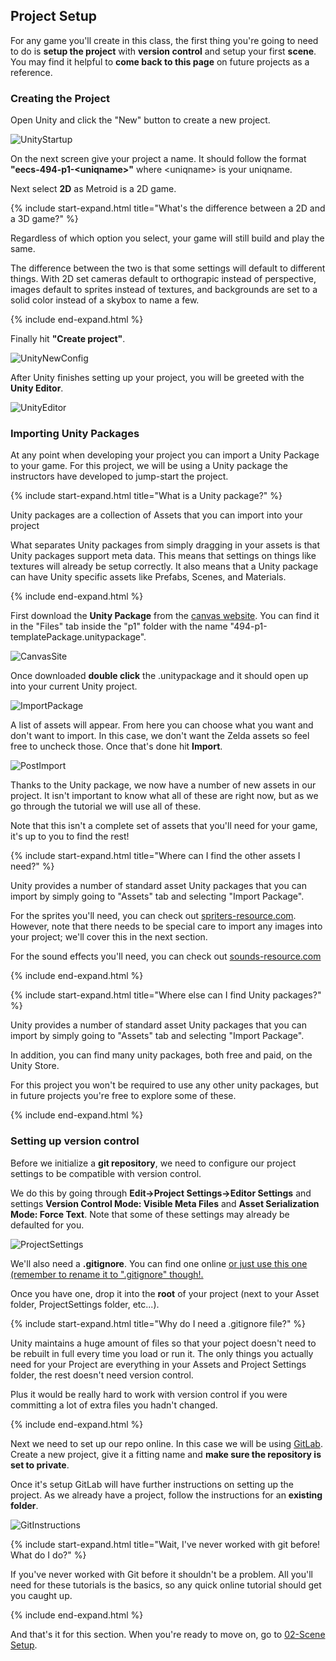 ## Project Setup

For any game you'll create in this class, the first thing you're going to need to do is **setup the project** with **version control** and setup your first **scene**. You may find it helpful to **come back to this page** on future projects as a reference.  

### Creating the Project

Open Unity and click the "New" button to create a new project.

![UnityStartup](./01/UnityStartup.PNG)

On the next screen give your project a name. It should follow the format **"eecs-494-p1-\<uniqname\>"** where \<uniqname\> is your uniqname.

Next select **2D** as Metroid is a 2D game.

{% include start-expand.html title="What's the difference between a 2D and a 3D game?" %} 
  <p>Regardless of which option you select, your game will still build and play the same.</p>
  <p>The difference between the two is that some settings will default to different things. With 2D set cameras default to orthograpic instead of perspective, images default to sprites instead of textures, and backgrounds are set to a solid color instead of a skybox to name a few.</p>
{% include end-expand.html %}

Finally hit **"Create project"**.

![UnityNewConfig](./01/UnityNewConfig.PNG)

After Unity finishes setting up your project, you will be greeted with the **Unity Editor**.

![UnityEditor](./01/UnityEditor.PNG)

### Importing Unity Packages

At any point when developing your project you can import a Unity Package to your game. For this project, we will be using a Unity package the instructors have developed to jump-start the project. 

{% include start-expand.html title="What is a Unity package?" %} 
  <p>Unity packages are a collection of Assets that you can import into your project</p>
  <p>What separates Unity packages from simply dragging in your assets is that Unity packages support meta data. This means that settings on things like textures will already be setup correctly. It also means that a Unity package can have Unity specific assets like Prefabs, Scenes, and Materials.</p>
{% include end-expand.html %}

First download the **Unity Package** from the [canvas website](https://umich.instructure.com/courses/164929/files/folder/p1). You can find it in the "Files" tab inside the "p1" folder with the name "494-p1-templatePackage.unitypackage".

![CanvasSite](./01/CanvasSite.PNG)

Once downloaded **double click** the .unitypackage and it should open up into your current Unity project.

![ImportPackage](./01/ImportPackage.PNG)

A list of assets will appear. From here you can choose what you want and don't want to import. In this case, we don't want the Zelda assets so feel free to uncheck those. Once that's done hit **Import**.

![PostImport](./01/PostImport.PNG)

Thanks to the Unity package, we now have a number of new assets in our project. It isn't important to know what all of these are right now, but as we go through the tutorial we will use all of these.

Note that this isn't a complete set of assets that you'll need for your game, it's up to you to find the rest!

{% include start-expand.html title="Where can I find the other assets I need?" %} 
  <p>Unity provides a number of standard asset Unity packages that you can import by simply going to "Assets" tab and selecting "Import Package".</p>
  <p>For the sprites you'll need, you can check out <a href="https://www.spriters-resource.com"> spriters-resource.com</a>. However, note that there needs to be special care to import any images into your project; we'll cover this in the next section.</p>
  <p>For the sound effects you'll need, you can check out <a href="https://www.sounds-resource.com"> sounds-resource.com</a></p>
{% include end-expand.html %}

{% include start-expand.html title="Where else can I find Unity packages?" %} 
  <p>Unity provides a number of standard asset Unity packages that you can import by simply going to "Assets" tab and selecting "Import Package".</p>
  <p>In addition, you can find many unity packages, both free and paid, on the Unity Store.</p>
  <p>For this project you won't be required to use any other unity packages, but in future projects you're free to explore some of these.</p>
{% include end-expand.html %}

### Setting up version control

Before we initialize a **git repository**, we need to configure our project settings to be compatible with version control.

We do this by going through **Edit->Project Settings->Editor Settings** and settings **Version Control Mode: Visible Meta Files** and **Asset Serialization Mode: Force Text**. Note that some of these settings may already be defaulted for you.

![ProjectSettings](./01/ProjectSettings.PNG)

We'll also need a **.gitignore**. You can find one online <a href="01/gitignore.txt">or just use this one (remember to rename it to ".gitignore" though!.</a>

Once you have one, drop it into the **root** of your project (next to your Asset folder, ProjectSettings folder, etc...).

{% include start-expand.html title="Why do I need a .gitignore file?" %} 
<p>Unity maintains a huge amount of files so that your poject doesn't need to be rebuilt in full every time you load or run it. The only things you actually need for your Project are everything in your Assets and Project Settings folder, the rest doesn't need version control.</p>
<p>Plus it would be really hard to work with version control if you were committing a lot of extra files you hadn't changed.</p>
{% include end-expand.html %}

Next we need to set up our repo online. In this case we will be using <a href="https://gitlab.eecs.umich.edu/">GitLab</a>. Create a new project, give it a fitting name and **make sure the repository is set to private**.

Once it's setup GitLab will have further instructions on setting up the project. As we already have a project, follow the instructions for an **existing folder**.

![GitInstructions](./01/GitInstructions.PNG)

{% include start-expand.html title="Wait, I've never worked with git before! What do I do?" %} 
<p>If you've never worked with Git before it shouldn't be a problem. All you'll need for these tutorials is the basics, so any quick online tutorial should get you caught up.</p>
{% include end-expand.html %}

And that's it for this section. When you're ready to move on, go to [02-Scene Setup](./02-SceneSetup).